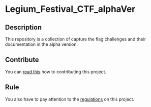 # Legium_Festival_CTF_alphaVer

## Description

This repository is a collection of capture the flag challenges and their documentation in the alpha version.

## Contribute 

You can [read this](CONTRIBUTE.md) how to contributing this project.

## Rule

You also have to pay attention to the [regulations](RULE.md) on this project.
